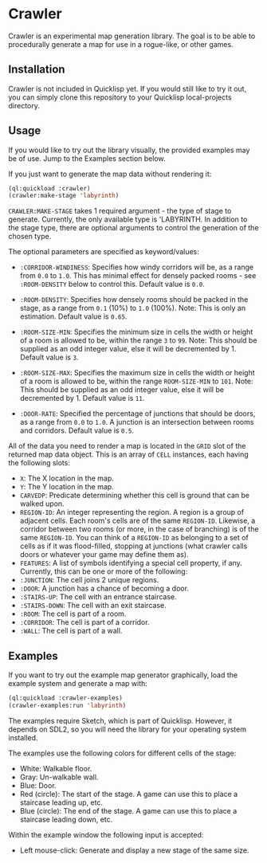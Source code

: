 # Crawler

Crawler is an experimental map generation library. The goal is to be able to
procedurally generate a map for use in a rogue-like, or other games.

## Installation

Crawler is not included in Quicklisp yet. If you would still like to try it out,
you can simply clone this repository to your Quicklisp local-projects directory.

## Usage

If you would like to try out the library visually, the provided examples may be
of use. Jump to the Examples section below.

If you just want to generate the map data without rendering it:

```lisp
(ql:quickload :crawler)
(crawler:make-stage 'labyrinth)
```
`CRAWLER:MAKE-STAGE` takes 1 required argument - the type of stage to generate.
Currently, the only available type is 'LABYRINTH. In addition to the stage type,
there are optional arguments to control the generation of the chosen type.

The optional parameters are specified as keyword/values:

* `:CORRIDOR-WINDINESS`: Specifies how windy corridors will be, as a range from
`0.0` to `1.0`. This has minimal effect for densely packed rooms - see
`:ROOM-DENSITY` below to control this. Default value is `0.0`.

* `:ROOM-DENSITY`: Specifies how densely rooms should be packed in the stage, as
a range from `0.1` (10%) to `1.0` (100%). Note: This is only an estimation.
Default value is `0.65`.

* `:ROOM-SIZE-MIN`: Specifies the minimum size in cells the width or height of
a room is allowed to be, within the range `3` to `99`. Note: This should be
supplied as an odd integer value, else it will be decremented by 1. Default
value is `3`.

* `:ROOM-SIZE-MAX`: Specifies the maximum size in cells the width or height of
a room is allowed to be, within the range `ROOM-SIZE-MIN` to `101`. Note: This
should be supplied as an odd integer value, else it will be decremented by 1.
Default value is `11`.

* `:DOOR-RATE`: Specified the percentage of junctions that should be doors,
as a range from `0.0` to `1.0`. A junction is an intersection between rooms and
corridors. Default value is `0.5`.

All of the data you need to render a map is located in the `GRID` slot of the
returned map data object. This is an array of `CELL` instances, each having the
following slots:

* `X`: The X location in the map.
* `Y`: The Y location in the map.
* `CARVEDP`: Predicate determining whether this cell is ground that can be
walked upon.
* `REGION-ID`: An integer representing the region. A region is a group of
adjacent cells. Each room's cells are of the same `REGION-ID`. Likewise, a
corridor between two rooms (or more, in the case of branching) is of the same
`REGION-ID`. You can think of a `REGION-ID` as belonging to a set of cells as
if it was flood-filled, stopping at junctions (what crawler calls doors or
whatever your game may define them as).
* `FEATURES`: A list of symbols identifying a special cell property, if any.
Currently, this can be one or more of the following:
 * `:JUNCTION`: The cell joins 2 unique regions.
 * `:DOOR`: A junction has a chance of becoming a door.
 * `:STAIRS-UP`: The cell with an entrance staircase.
 * `:STAIRS-DOWN`: The cell with an exit staircase.
 * `:ROOM`: The cell is part of a room.
 * `:CORRIDOR`: The cell is part of a corridor.
 * `:WALL`: The cell is part of a wall.

## Examples

If you want to try out the example map generator graphically, load the
example system and generate a map with:

```lisp
(ql:quickload :crawler-examples)
(crawler-examples:run 'labyrinth)
```

The examples require Sketch, which is part of Quicklisp. However, it depends on
SDL2, so you will need the library for your operating system installed.

The examples use the following colors for different cells of the stage:

* White: Walkable floor.
* Gray: Un-walkable wall.
* Blue: Door.
* Red (circle): The start of the stage. A game can use this to place a staircase leading
up, etc.
* Blue (circle): The end of the stage. A game can use this to place a staircase
leading down, etc.

Within the example window the following input is accepted:

* Left mouse-click: Generate and display a new stage of the same size.
